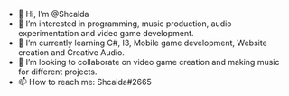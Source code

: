 - 👋 Hi, I’m @Shcalda
- 👀 I’m interested in programming, music production, audio experimentation and video game development.
- 🌱 I’m currently learning C#, I3, Mobile game development, Website creation and Creative Audio.
- 💞️ I’m looking to collaborate on video game creation and making music for different projects. 
- 📫 How to reach me: Shcalda#2665

<!---
Shcalda/Shcalda is a ✨ special ✨ repository because its `README.md` (this file) appears on your GitHub profile.
You can click the Preview link to take a look at your changes.
--->
